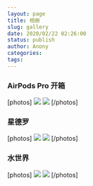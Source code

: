 ```yaml
---
layout: page
title: 相册
slug: gallery
date: 2020/02/22 02:26:00
status: publish
author: Anony
categories: 
tags: 
---
```


### AirPods Pro 开箱

[photos] 
![](https://i.loli.net/2020/02/23/Fzcyv6MTreIHg8P.jpg)
![](https://i.loli.net/2020/02/23/fpOdhBXH4VATCuP.jpg)
[/photos] 

### 星德罗

[photos] 
![](https://i.loli.net/2020/02/23/YykrFRCqlESNoQa.jpg)
![](https://i.loli.net/2020/02/23/4zsX8e2gLO6nHUp.jpg)
[/photos] 

### 水世界

[photos] 
![](https://i.loli.net/2020/02/23/enhMxrpjKvBzC7Y.jpg)
![](https://i.loli.net/2020/02/23/IMjqOBgJ56sufWU.jpg)
[/photos] 